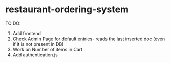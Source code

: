 # restaurant-ordering-system

TO DO:
  1. Add frontend
  2. Check Admin Page for default entries- reads the last inserted doc (even if it is not present in DB)
  3. Work on Number of items in Cart
  4. Add authentication.js
